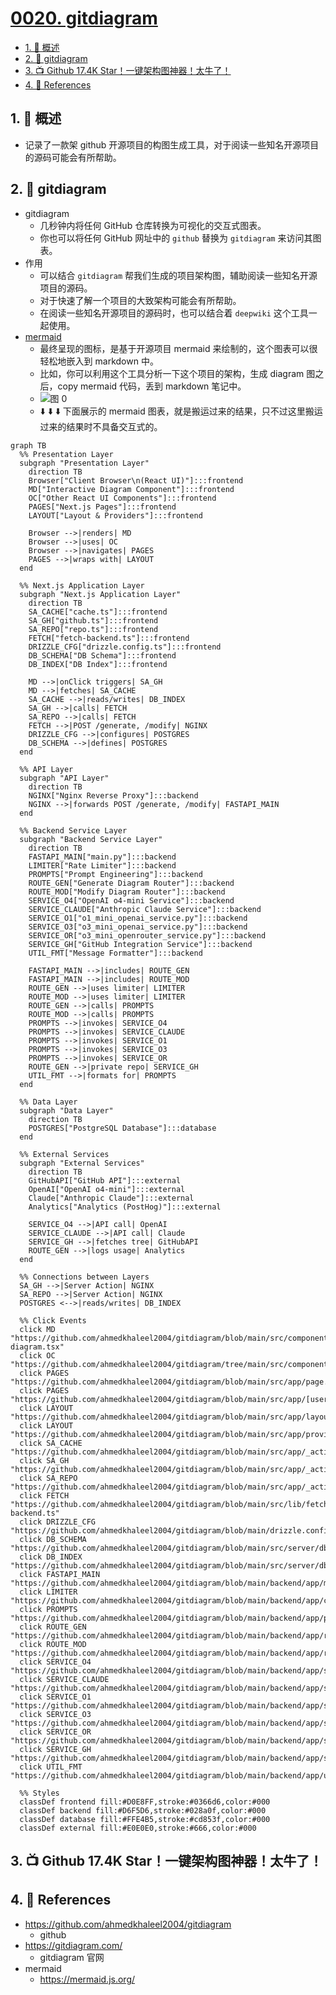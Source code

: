 # [0020. gitdiagram](https://github.com/Tdahuyou/TNotes.git-notes/tree/main/notes/0020.%20gitdiagram)

<!-- region:toc -->

- [1. 📝 概述](#1--概述)
- [2. 📒 gitdiagram](#2--gitdiagram)
- [3. 📺 Github 17.4K Star！一键架构图神器！太牛了！](#3--github-174k-star一键架构图神器太牛了)
- [4. 🔗 References](#4--references)

<!-- endregion:toc -->

## 1. 📝 概述

- 记录了一款架 github 开源项目的构图生成工具，对于阅读一些知名开源项目的源码可能会有所帮助。

## 2. 📒 gitdiagram

- gitdiagram
  - 几秒钟内将任何 GitHub 仓库转换为可视化的交互式图表。
  - 你也可以将任何 GitHub 网址中的 `github` 替换为 `gitdiagram` 来访问其图表。
- 作用
  - 可以结合 `gitdiagram` 帮我们生成的项目架构图，辅助阅读一些知名开源项目的源码。
  - 对于快速了解一个项目的大致架构可能会有所帮助。
  - 在阅读一些知名开源项目的源码时，也可以结合着 `deepwiki` 这个工具一起使用。
- [mermaid](https://github.com/ahmedkhaleel2004/gitdiagram/blob/ca88e20e1707577830a99a3177bdee4553aaaae8/package.json#L37)
  - 最终呈现的图标，是基于开源项目 mermaid 来绘制的，这个图表可以很轻松地嵌入到 markdown 中。
  - 比如，你可以利用这个工具分析一下这个项目的架构，生成 diagram 图之后，copy mermaid 代码，丢到 markdown 笔记中。
  - ![图 0](https://cdn.jsdelivr.net/gh/Tdahuyou/imgs@main/2025-07-20-23-09-28.png)
  - ⬇️ ⬇️ ⬇️ 下面展示的 mermaid 图表，就是搬运过来的结果，只不过这里搬运过来的结果时不具备交互式的。

```mermaid
graph TB
  %% Presentation Layer
  subgraph "Presentation Layer"
    direction TB
    Browser["Client Browser\n(React UI)"]:::frontend
    MD["Interactive Diagram Component"]:::frontend
    OC["Other React UI Components"]:::frontend
    PAGES["Next.js Pages"]:::frontend
    LAYOUT["Layout & Providers"]:::frontend

    Browser -->|renders| MD
    Browser -->|uses| OC
    Browser -->|navigates| PAGES
    PAGES -->|wraps with| LAYOUT
  end

  %% Next.js Application Layer
  subgraph "Next.js Application Layer"
    direction TB
    SA_CACHE["cache.ts"]:::frontend
    SA_GH["github.ts"]:::frontend
    SA_REPO["repo.ts"]:::frontend
    FETCH["fetch-backend.ts"]:::frontend
    DRIZZLE_CFG["drizzle.config.ts"]:::frontend
    DB_SCHEMA["DB Schema"]:::frontend
    DB_INDEX["DB Index"]:::frontend

    MD -->|onClick triggers| SA_GH
    MD -->|fetches| SA_CACHE
    SA_CACHE -->|reads/writes| DB_INDEX
    SA_GH -->|calls| FETCH
    SA_REPO -->|calls| FETCH
    FETCH -->|POST /generate, /modify| NGINX
    DRIZZLE_CFG -->|configures| POSTGRES
    DB_SCHEMA -->|defines| POSTGRES
  end

  %% API Layer
  subgraph "API Layer"
    direction TB
    NGINX["Nginx Reverse Proxy"]:::backend
    NGINX -->|forwards POST /generate, /modify| FASTAPI_MAIN
  end

  %% Backend Service Layer
  subgraph "Backend Service Layer"
    direction TB
    FASTAPI_MAIN["main.py"]:::backend
    LIMITER["Rate Limiter"]:::backend
    PROMPTS["Prompt Engineering"]:::backend
    ROUTE_GEN["Generate Diagram Router"]:::backend
    ROUTE_MOD["Modify Diagram Router"]:::backend
    SERVICE_O4["OpenAI o4-mini Service"]:::backend
    SERVICE_CLAUDE["Anthropic Claude Service"]:::backend
    SERVICE_O1["o1_mini_openai_service.py"]:::backend
    SERVICE_O3["o3_mini_openai_service.py"]:::backend
    SERVICE_OR["o3_mini_openrouter_service.py"]:::backend
    SERVICE_GH["GitHub Integration Service"]:::backend
    UTIL_FMT["Message Formatter"]:::backend

    FASTAPI_MAIN -->|includes| ROUTE_GEN
    FASTAPI_MAIN -->|includes| ROUTE_MOD
    ROUTE_GEN -->|uses limiter| LIMITER
    ROUTE_MOD -->|uses limiter| LIMITER
    ROUTE_GEN -->|calls| PROMPTS
    ROUTE_MOD -->|calls| PROMPTS
    PROMPTS -->|invokes| SERVICE_O4
    PROMPTS -->|invokes| SERVICE_CLAUDE
    PROMPTS -->|invokes| SERVICE_O1
    PROMPTS -->|invokes| SERVICE_O3
    PROMPTS -->|invokes| SERVICE_OR
    ROUTE_GEN -->|private repo| SERVICE_GH
    UTIL_FMT -->|formats for| PROMPTS
  end

  %% Data Layer
  subgraph "Data Layer"
    direction TB
    POSTGRES["PostgreSQL Database"]:::database
  end

  %% External Services
  subgraph "External Services"
    direction TB
    GitHubAPI["GitHub API"]:::external
    OpenAI["OpenAI o4-mini"]:::external
    Claude["Anthropic Claude"]:::external
    Analytics["Analytics (PostHog)"]:::external

    SERVICE_O4 -->|API call| OpenAI
    SERVICE_CLAUDE -->|API call| Claude
    SERVICE_GH -->|fetches tree| GitHubAPI
    ROUTE_GEN -->|logs usage| Analytics
  end

  %% Connections between Layers
  SA_GH -->|Server Action| NGINX
  SA_REPO -->|Server Action| NGINX
  POSTGRES <-->|reads/writes| DB_INDEX

  %% Click Events
  click MD "https://github.com/ahmedkhaleel2004/gitdiagram/blob/main/src/components/mermaid-diagram.tsx"
  click OC "https://github.com/ahmedkhaleel2004/gitdiagram/tree/main/src/components/"
  click PAGES "https://github.com/ahmedkhaleel2004/gitdiagram/blob/main/src/app/page.tsx"
  click PAGES "https://github.com/ahmedkhaleel2004/gitdiagram/blob/main/src/app/[username]/[repo]/page.tsx"
  click LAYOUT "https://github.com/ahmedkhaleel2004/gitdiagram/blob/main/src/app/layout.tsx"
  click LAYOUT "https://github.com/ahmedkhaleel2004/gitdiagram/blob/main/src/app/providers.tsx"
  click SA_CACHE "https://github.com/ahmedkhaleel2004/gitdiagram/blob/main/src/app/_actions/cache.ts"
  click SA_GH "https://github.com/ahmedkhaleel2004/gitdiagram/blob/main/src/app/_actions/github.ts"
  click SA_REPO "https://github.com/ahmedkhaleel2004/gitdiagram/blob/main/src/app/_actions/repo.ts"
  click FETCH "https://github.com/ahmedkhaleel2004/gitdiagram/blob/main/src/lib/fetch-backend.ts"
  click DRIZZLE_CFG "https://github.com/ahmedkhaleel2004/gitdiagram/blob/main/drizzle.config.ts"
  click DB_SCHEMA "https://github.com/ahmedkhaleel2004/gitdiagram/blob/main/src/server/db/schema.ts"
  click DB_INDEX "https://github.com/ahmedkhaleel2004/gitdiagram/blob/main/src/server/db/index.ts"
  click FASTAPI_MAIN "https://github.com/ahmedkhaleel2004/gitdiagram/blob/main/backend/app/main.py"
  click LIMITER "https://github.com/ahmedkhaleel2004/gitdiagram/blob/main/backend/app/core/limiter.py"
  click PROMPTS "https://github.com/ahmedkhaleel2004/gitdiagram/blob/main/backend/app/prompts.py"
  click ROUTE_GEN "https://github.com/ahmedkhaleel2004/gitdiagram/blob/main/backend/app/routers/generate.py"
  click ROUTE_MOD "https://github.com/ahmedkhaleel2004/gitdiagram/blob/main/backend/app/routers/modify.py"
  click SERVICE_O4 "https://github.com/ahmedkhaleel2004/gitdiagram/blob/main/backend/app/services/o4_mini_openai_service.py"
  click SERVICE_CLAUDE "https://github.com/ahmedkhaleel2004/gitdiagram/blob/main/backend/app/services/claude_service.py"
  click SERVICE_O1 "https://github.com/ahmedkhaleel2004/gitdiagram/blob/main/backend/app/services/o1_mini_openai_service.py"
  click SERVICE_O3 "https://github.com/ahmedkhaleel2004/gitdiagram/blob/main/backend/app/services/o3_mini_openai_service.py"
  click SERVICE_OR "https://github.com/ahmedkhaleel2004/gitdiagram/blob/main/backend/app/services/o3_mini_openrouter_service.py"
  click SERVICE_GH "https://github.com/ahmedkhaleel2004/gitdiagram/blob/main/backend/app/services/github_service.py"
  click UTIL_FMT "https://github.com/ahmedkhaleel2004/gitdiagram/blob/main/backend/app/utils/format_message.py"

  %% Styles
  classDef frontend fill:#D0E8FF,stroke:#0366d6,color:#000
  classDef backend fill:#D6F5D6,stroke:#028a0f,color:#000
  classDef database fill:#FFE4B5,stroke:#cd853f,color:#000
  classDef external fill:#E0E0E0,stroke:#666,color:#000
```

## 3. 📺 Github 17.4K Star！一键架构图神器！太牛了！

<B id="BV1GcEUzQE1b"></B>

## 4. 🔗 References

- https://github.com/ahmedkhaleel2004/gitdiagram
  - github
- https://gitdiagram.com/
  - gitdiagram 官网
- mermaid
  - https://mermaid.js.org/

